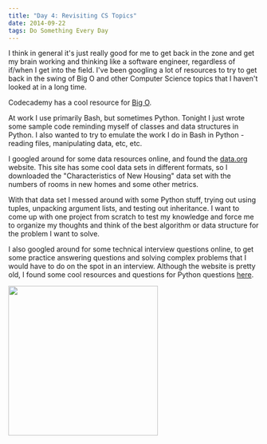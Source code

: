 ```yaml
---
title: "Day 4: Revisiting CS Topics"
date: 2014-09-22
tags: Do Something Every Day
---
```


I think in general it's just really good for me to get back in the zone and get my brain working and thinking like a software engineer, regardless of if/when I get into the field. I've been googling a lot of resources to try to get back in the swing of Big O and other Computer Science topics that I haven't looked at in a long time.

Codecademy has a cool resource for [Big O](http://www.codecademy.com/courses/big-o/0/1).

At work I use primarily Bash, but sometimes Python. Tonight I just wrote some sample code reminding myself of classes and data structures in Python. I also wanted to try to emulate the work I do in Bash in Python - reading files, manipulating data, etc, etc. 

I googled around for some data resources online, and found the [data.org](www.data.org) website. This site has some cool data sets in different formats, so I downloaded the "Characteristics of New Housing" data set with the numbers of rooms in new homes and some other metrics.

With that data set I messed around with some Python stuff, trying out using tuples, unpacking argument lists, and testing out inheritance. I want to come up with one project from scratch to test my knowledge and force me to organize my thoughts and think of the best algorithm or data structure for the problem I want to solve.

I also googled around for some technical interview questions online, to get some practice answering questions and solving complex problems that I would have to do on the spot in an interview. Although the website is pretty old, I found some cool resources and questions for Python questions [here](http://www.techinterviews.com/python-interview-questions-and-answers#more-341). 

<img src="http://www.claudiadadamo.com/photos/studying.jpg" width=300px>